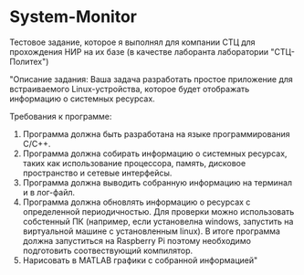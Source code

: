 # System-Monitor

Тестовое задание, которое я выполнял для компании СТЦ для прохождения НИР на их базе (в качестве лаборанта лаборатории "СТЦ-Политех") 

"Описание задания: 
Ваша задача разработать простое приложение для встраиваемого Linux-устройства, которое будет отображать информацию о системных ресурсах. 
 
Требования к программе: 
1. Программа должна быть разработана на языке программирования C/C++. 
2. Программа должна собирать информацию о системных ресурсах, таких как использование процессора, память, дисковое пространство и сетевые интерфейсы. 
3. Программа должна выводить собранную информацию на терминал и в лог-файл. 
4. Программа должна обновлять информацию о ресурсах с определенной периодичностью. 
Для проверки можно использовать собстенный ПК (например, если установелна windows, запустить на виртуальной машине с установленным linux). 
В итоге программа должна запуститься на Raspberry Pi поэтому необходимо подготовить соотвествующий компилятор.   
5. Нарисовать в MATLAB графики с собранной информацией"
